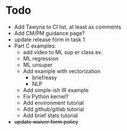 # Todo

- Add Tawyna to CI list, at least as comments
- Add CM/PM guidance page?
- update release form in task 1
- Part C examples:
    - add video to ML sup er class ex.
    - ML regression
    - ML unsuper
    - Add example with vectorization
        - brief/easy
        - NLP
    - Add simple-ish IR example 
    - Fix Python kernel? 
    - Add environment tutorial
    - Add github/gitlab tutorial
    - Add brief stats tutorial
- ~~update waiver form policy~~